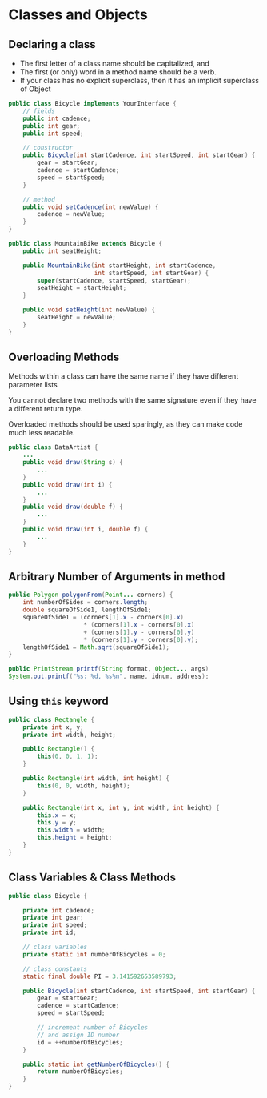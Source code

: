 # Classes and Objects

## Declaring a class

- The first letter of a class name should be capitalized, and
- The first (or only) word in a method name should be a verb.
- If your class has no explicit superclass, then it has an implicit superclass of Object

```java
public class Bicycle implements YourInterface {
    // fields
    public int cadence;
    public int gear;
    public int speed;

    // constructor
    public Bicycle(int startCadence, int startSpeed, int startGear) {
        gear = startGear;
        cadence = startCadence;
        speed = startSpeed;
    }

    // method
    public void setCadence(int newValue) {
        cadence = newValue;
    }
}

public class MountainBike extends Bicycle {
    public int seatHeight;

    public MountainBike(int startHeight, int startCadence,
                        int startSpeed, int startGear) {
        super(startCadence, startSpeed, startGear);
        seatHeight = startHeight;
    }

    public void setHeight(int newValue) {
        seatHeight = newValue;
    }
}
```

## Overloading Methods

Methods within a class can have the same name if they have different parameter lists

You cannot declare two methods with the same signature even if they have a different return type.

Overloaded methods should be used sparingly, as they can make code much less readable.

```java
public class DataArtist {
    ...
    public void draw(String s) {
        ...
    }
    public void draw(int i) {
        ...
    }
    public void draw(double f) {
        ...
    }
    public void draw(int i, double f) {
        ...
    }
}
```

## Arbitrary Number of Arguments in method

```java
public Polygon polygonFrom(Point... corners) {
    int numberOfSides = corners.length;
    double squareOfSide1, lengthOfSide1;
    squareOfSide1 = (corners[1].x - corners[0].x)
                     * (corners[1].x - corners[0].x)
                     + (corners[1].y - corners[0].y)
                     * (corners[1].y - corners[0].y);
    lengthOfSide1 = Math.sqrt(squareOfSide1);
}

public PrintStream printf(String format, Object... args)
System.out.printf("%s: %d, %s%n", name, idnum, address);
```


## Using `this` keyword

```java
public class Rectangle {
    private int x, y;
    private int width, height;

    public Rectangle() {
        this(0, 0, 1, 1);
    }

    public Rectangle(int width, int height) {
        this(0, 0, width, height);
    }

    public Rectangle(int x, int y, int width, int height) {
        this.x = x;
        this.y = y;
        this.width = width;
        this.height = height;
    }
}
```

## Class Variables & Class Methods

```java
public class Bicycle {

    private int cadence;
    private int gear;
    private int speed;
    private int id;

    // class variables
    private static int numberOfBicycles = 0;

    // class constants
    static final double PI = 3.141592653589793;

    public Bicycle(int startCadence, int startSpeed, int startGear) {
        gear = startGear;
        cadence = startCadence;
        speed = startSpeed;

        // increment number of Bicycles
        // and assign ID number
        id = ++numberOfBicycles;
    }

    public static int getNumberOfBicycles() {
        return numberOfBicycles;
    }
}
```